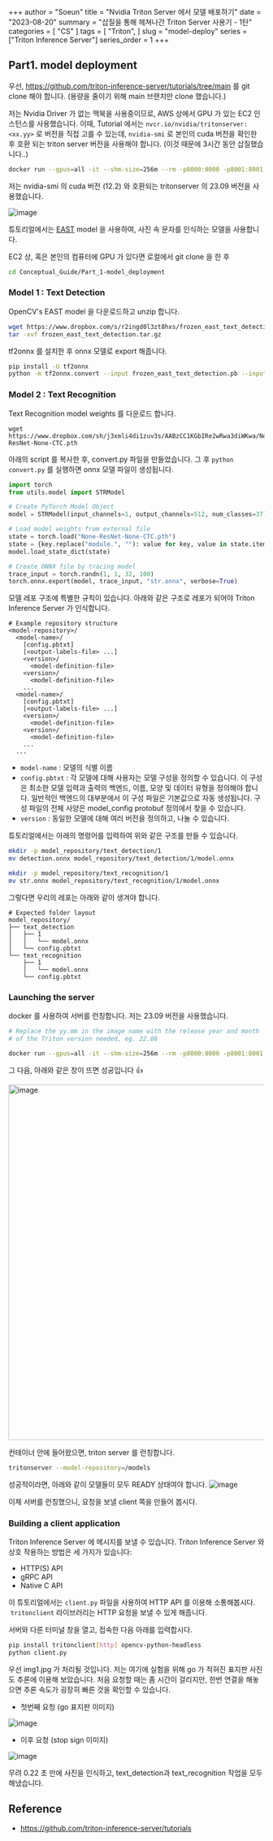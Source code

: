+++
author = "Soeun"
title = "Nvidia Triton Server 에서 모델 배포하기"
date = "2023-08-20"
summary = "삽질을 통해 헤쳐나간 Triton Server 사용기 - 1탄"
categories = [
    "CS"
]
tags = [
    "Triton",
]
slug = "model-deploy"
series = ["Triton Inference Server"]
series_order = 1
+++

## Part1. model deployment

우선, https://github.com/triton-inference-server/tutorials/tree/main 를 git clone 해야 합니다. (용량을 줄이기 위해 main 브랜치만 clone 했습니다.)

저는 Nvidia Driver 가 없는 맥북을 사용중이므로, AWS 상에서 GPU 가 있는 EC2 인스턴스를 사용했습니다. 이때, Tutorial 에서는 `nvcr.io/nvidia/tritonserver:<xx.yy>` 로 버전을 직접 고를 수 있는데, `nvidia-smi` 로 본인의 cuda 버전을 확인한 후 호환 되는 triton server 버전을 사용해야 합니다. (이것 때문에 3시간 동안 삽질했습니다..)

```sh
docker run --gpus=all -it --shm-size=256m --rm -p8000:8000 -p8001:8001 -p8002:8002 -v $(pwd)/model_repository:/models nvcr.io/nvidia/tritonserver:23.09-py3
```

저는 nvidia-smi 의 cuda 버전 (12.2) 와 호환되는 tritonserver 의 23.09 버전을 사용했습니다.

![image](https://github.com/ddoddii/ddoddii.github.io/assets/95014836/cb5d3056-73cb-45c6-a7b5-47b443d5dce5)

튜토리얼에서는 [EAST](https://arxiv.org/pdf/1704.03155v2.pdf) model 을 사용하여, 사진 속 문자를 인식하는 모델을 사용합니다.

EC2 상, 혹은 본인의 컴퓨터에 GPU 가 있다면 로컬에서 git clone 을 한 후

```sh
cd Conceptual_Guide/Part_1-model_deployment
```

### Model 1 : Text Detection

OpenCV's EAST model 을 다운로드하고 unzip 합니다.

```sh
wget https://www.dropbox.com/s/r2ingd0l3zt8hxs/frozen_east_text_detection.tar.gz
tar -xvf frozen_east_text_detection.tar.gz
```

tf2onnx 를 설치한 후 onnx 모델로 export 해줍니다.

```sh
pip install -U tf2onnx
python -m tf2onnx.convert --input frozen_east_text_detection.pb --inputs "input_images:0" --outputs "feature_fusion/Conv_7/Sigmoid:0","feature_fusion/concat_3:0" --output detection.onnx
```

### Model 2 : Text Recognition

Text Recognition model weights 를 다운로드 합니다.

```
wget https://www.dropbox.com/sh/j3xmli4di1zuv3s/AABzCC1KGbIRe2wRwa3diWKwa/None-ResNet-None-CTC.pth
```

아래의 script 를 복사한 후, convert.py 파일을 만들었습니다. 그 후 `python convert.py` 를 실행하면 onnx 모델 파일이 생성됩니다.

```python
import torch
from utils.model import STRModel

# Create PyTorch Model Object
model = STRModel(input_channels=1, output_channels=512, num_classes=37)

# Load model weights from external file
state = torch.load("None-ResNet-None-CTC.pth")
state = {key.replace("module.", ""): value for key, value in state.items()}
model.load_state_dict(state)

# Create ONNX file by tracing model
trace_input = torch.randn(1, 1, 32, 100)
torch.onnx.export(model, trace_input, "str.onnx", verbose=True)
```

모델 레포 구조에 특별한 규칙이 있습니다. 아래와 같은 구조로 레포가 되어야 Triton Inference Server 가 인식합니다.

```
# Example repository structure
<model-repository>/
  <model-name>/
    [config.pbtxt]
    [<output-labels-file> ...]
    <version>/
      <model-definition-file>
    <version>/
      <model-definition-file>
    ...
  <model-name>/
    [config.pbtxt]
    [<output-labels-file> ...]
    <version>/
      <model-definition-file>
    <version>/
      <model-definition-file>
    ...
  ...
```

- `model-name` : 모델의 식별 이름
- `config.pbtxt` : 각 모델에 대해 사용자는 모델 구성을 정의할 수 있습니다. 이 구성은 최소한 모델 입력과 출력의 백엔드, 이름, 모양 및 데이터 유형을 정의해야 합니다. 일반적인 백엔드의 대부분에서 이 구성 파일은 기본값으로 자동 생성됩니다. 구성 파일의 전체 사양은 model_config protobuf 정의에서 찾을 수 있습니다.
- `version` : 동일한 모델에 대해 여러 버전을 정의하고, 나눌 수 있습니다.

튜토리얼에서는 아래의 명령어를 입력하여 위와 같은 구조를 만들 수 있습니다.

```sh
mkdir -p model_repository/text_detection/1
mv detection.onnx model_repository/text_detection/1/model.onnx

mkdir -p model_repository/text_recognition/1
mv str.onnx model_repository/text_recognition/1/model.onnx
```

그렇다면 우리의 레포는 아래와 같이 생겨야 합니다.

```
# Expected folder layout
model_repository/
├── text_detection
│   ├── 1
│   │   └── model.onnx
│   └── config.pbtxt
└── text_recognition
    ├── 1
    │   └── model.onnx
    └── config.pbtxt
```

### Launching the server

docker 를 사용하여 서버를 런칭합니다. 저는 23.09 버전을 사용했습니다.

```sh
# Replace the yy.mm in the image name with the release year and month
# of the Triton version needed, eg. 22.08

docker run --gpus=all -it --shm-size=256m --rm -p8000:8000 -p8001:8001 -p8002:8002 -v $(pwd)/model_repository:/models nvcr.io/nvidia/tritonserver:<yy.mm>-py3
```

그 다음, 아래와 같은 창이 뜨면 성공입니다 👍

<img width="700" alt="image" src="https://github.com/ddoddii/ddoddii.github.io/assets/95014836/44b50d9f-18c7-4f3b-b8af-e28a40880d05">

컨테이너 안에 들어왔으면, triton server 를 런칭합니다.

```sh
tritonserver --model-repository=/models
```

성공적이라면, 아래와 같이 모델들이 모두 READY 상태여야 합니다.
![image](https://github.com/ddoddii/ddoddii.github.io/assets/95014836/32eecadb-6963-497f-96f8-6723bdc193da)

이제 서버를 런칭했으니, 요청을 보낼 client 쪽을 만들어 봅시다.

### Building a client application

Triton Inference Server 에 메시지를 보낼 수 있습니다. Triton Inference Server 와 상호 작용하는 방법은 세 가지가 있습니다:

- HTTP(S) API
- gRPC API
- Native C API

이 튜토리얼에서는 `client.py` 파일을 사용하여 HTTP API 를 이용해 소통해봅시다.  `tritonclient` 라이브러리는 HTTP 요청을 보낼 수 있게 해줍니다.

서버와 다른 터미널 창을 열고, 접속한 다음 아래를 입력합시다.

```sh
pip install tritonclient[http] opencv-python-headless
python client.py
```

우선 img1.jpg 가 처리될 것입니다. 저는 여기에 실험을 위해 go 가 적혀진 표지판 사진도 추론에 이용해 보았습니다. 처음 요청할 때는 좀 시간이 걸리지만, 한번 연결을 해놓으면 추론 속도가 굉장히 빠른 것을 확인할 수 있습니다.

- 첫번째 요청 (go 표지판 이미지)

![image](https://github.com/ddoddii/ddoddii.github.io/assets/95014836/87ef5e6e-0678-4a78-ab58-5557b9c0bc19)

- 이후 요청 (stop sign 이미지)

![image](https://github.com/ddoddii/ddoddii.github.io/assets/95014836/8e351ba8-b3b5-4ee8-9049-028530497c0a)

무려 0.22 초 만에 사진을 인식하고, text_detection과 text_recognition 작업을 모두 해냈습니다.

## Reference

- https://github.com/triton-inference-server/tutorials
